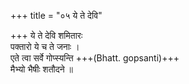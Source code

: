 +++
title = "०५ ये ते देवि"

+++
ये ते देवि शमितारः  
पक्तारो ये च ते जनाः ।  
एते त्वा सर्वे गोप्स्यन्ति +++(Bhatt. gopsanti)+++  
मैभ्यो भैषीः शतौदने ॥